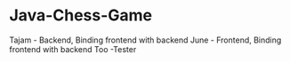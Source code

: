 # Java-Chess-Game

Tajam - Backend, Binding frontend with backend
June - Frontend, Binding frontend with backend
Too -Tester
